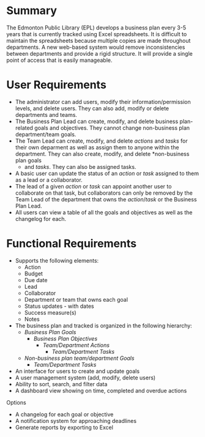 Summary
=======
The Edmonton Public Library (EPL) develops a business plan every 3-5 years
that is currently tracked using Excel spreadsheets. It is difficult to
maintain the spreadsheets because multiple copies are made throughout
departments. A new web-based system would remove inconsistencies between
departments and provide a rigid structure. It will provide a single point of
access that is easily manageable.

User Requirements
=================
- The administrator can add users, modify their information/permission levels,    and delete users. They can also add, modify or delete departments and teams.
- The Business Plan Lead can create, modify, and delete business plan-related
  goals and objectives. They cannot change non-business plan department/team
  goals.
- The Team Lead can create, modify, and delete  *actions* and *tasks* 
  for their own deparment as well as assign them to anyone within the 
  department. They can also create, modify, and delete *non-business plan goals
  * and *tasks*. They can also be assigned tasks.
- A basic user can update the status of an *action* or *task* assigned to them
  as a lead or a collaborator.
- The lead of a given *action* or *task* can appoint another user to
  collaborate on that task, but collaborators can only be removed by the
  Team Lead of the department that owns the *action*/*task* or the
  Business Plan Lead.
- All users can view a table of all the goals and objectives as well as the
  changelog for each. 


Functional Requirements
=======================
- Supports the following elements:
  - Action
  - Budget
  - Due date
  - Lead
  - Collaborator
  - Department or team that owns each goal
  - Status updates - with dates
  - Success measure(s)
  - Notes
- The business plan and tracked is organized in the following hierarchy:
  - *Business Plan Goals*
    - *Business Plan Objectives*
      - *Team/Department Actions*
        - *Team/Department Tasks*
  - *Non-business plan team/department Goals*
    - *Team/Department Tasks*
- An interface for users to create and update goals
- A user management system (add, modify, delete users)
- Ability to sort, search, and filter data
- A dashboard view showing on time, completed and overdue actions

Options
- A changelog for each goal or objective
- A notification system for approaching deadlines
- Generate reports by exporting to Excel


